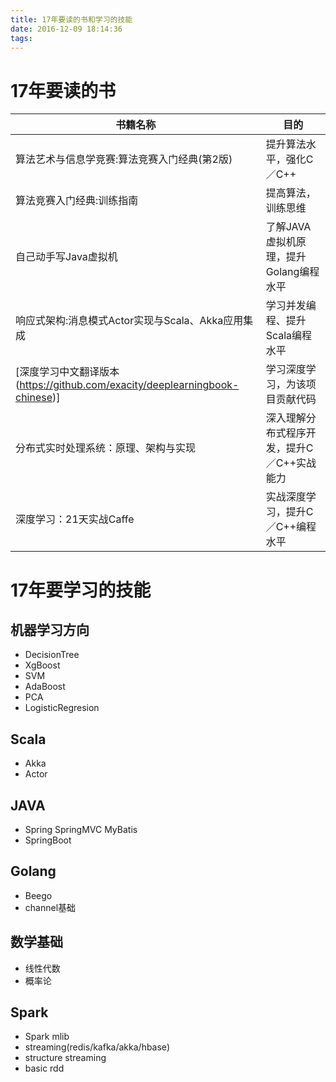 ```yaml
---
title: 17年要读的书和学习的技能
date: 2016-12-09 18:14:36
tags:
---
```

# 17年要读的书



|书籍名称|目的        |
|-------------|-------------|
|算法艺术与信息学竞赛:算法竞赛入门经典(第2版) |提升算法水平，强化C／C++|
|算法竞赛入门经典:训练指南 |提高算法，训练思维|
|自己动手写Java虚拟机 |了解JAVA虚拟机原理，提升Golang编程水平|
|响应式架构:消息模式Actor实现与Scala、Akka应用集成|学习并发编程、提升Scala编程水平|
|[深度学习中文翻译版本(https://github.com/exacity/deeplearningbook-chinese)]|学习深度学习，为该项目贡献代码|
|分布式实时处理系统：原理、架构与实现 |深入理解分布式程序开发，提升C／C++实战能力|
|深度学习：21天实战Caffe|实战深度学习，提升C／C++编程水平|

# 17年要学习的技能

## 机器学习方向
-   DecisionTree
-   XgBoost
-   SVM 
-   AdaBoost
-   PCA
-   LogisticRegresion



## Scala

-   Akka
-   Actor


## JAVA

-   Spring SpringMVC MyBatis
-   SpringBoot


## Golang

-   Beego
-   channel基础

## 数学基础

-   线性代数
-   概率论

## Spark

- Spark mlib
- streaming(redis/kafka/akka/hbase)
- structure streaming
- basic rdd








